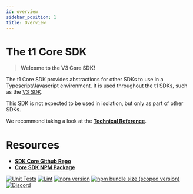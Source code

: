 ```yaml
---
id: overview
sidebar_position: 1
title: Overview
---
```

# The t1 Core SDK

> **Welcome to the V3 Core SDK!**

The t1 Core SDK provides abstractions for other SDKs to use in a Typescript/Javascript environment. It is used throughout the t1 SDKs, such as the [V3 SDK](../v3/overview.md).

This SDK is not expected to be used in isolation, but only as part of other SDKs.

We recommend taking a look at the [**Technical Reference**](./reference/overview).


# Resources

- [**SDK Core Github Repo**](https://github.com/Uniswap/sdk-core)
- [**Core SDK NPM Package**](https://www.npmjs.com/package/@uniswap/sdk-core)

[![Unit Tests](https://github.com/Uniswap/uniswap-sdk-core/workflows/Unit%20Tests/badge.svg)](https://github.com/Uniswap/uniswap-sdk-core/actions?query=workflow%3A%22Unit+Tests%22)
[![Lint](https://github.com/Uniswap/uniswap-sdk-core/workflows/Lint/badge.svg)](https://github.com/Uniswap/uniswap-sdk-core/actions?query=workflow%3ALint)
[![npm version](https://img.shields.io/npm/v/@uniswap/sdk-core/latest.svg)](https://www.npmjs.com/package/@uniswap/sdk-core/v/latest)
[![npm bundle size (scoped version)](https://img.shields.io/bundlephobia/minzip/@uniswap/sdk-core/latest.svg)](https://bundlephobia.com/result?p=@uniswap/sdk-core@latest)
[![Discord](https://img.shields.io/badge/discord-join%20chat-blue.svg)](https://discord.com/channels/597638925346930701/607978109089611786)


